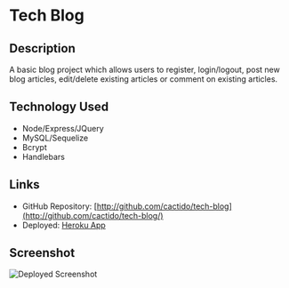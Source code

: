 # Tech Blog

## Description
A basic blog project which allows users to register, login/logout, post new blog articles, edit/delete existing articles or comment on existing articles.

## Technology Used
 * Node/Express/JQuery
 * MySQL/Sequelize
 * Bcrypt
 * Handlebars

## Links
 * GitHub Repository: [http://github.com/cactido/tech-blog](http://github.com/cactido/tech-blog/)
 * Deployed: [Heroku App](https://radiant-dusk-70550.herokuapp.com/)

## Screenshot
![Deployed Screenshot](https://user-images.githubusercontent.com/82249567/134787236-5848c846-6566-4f6e-adad-0b6c94771d58.png)
